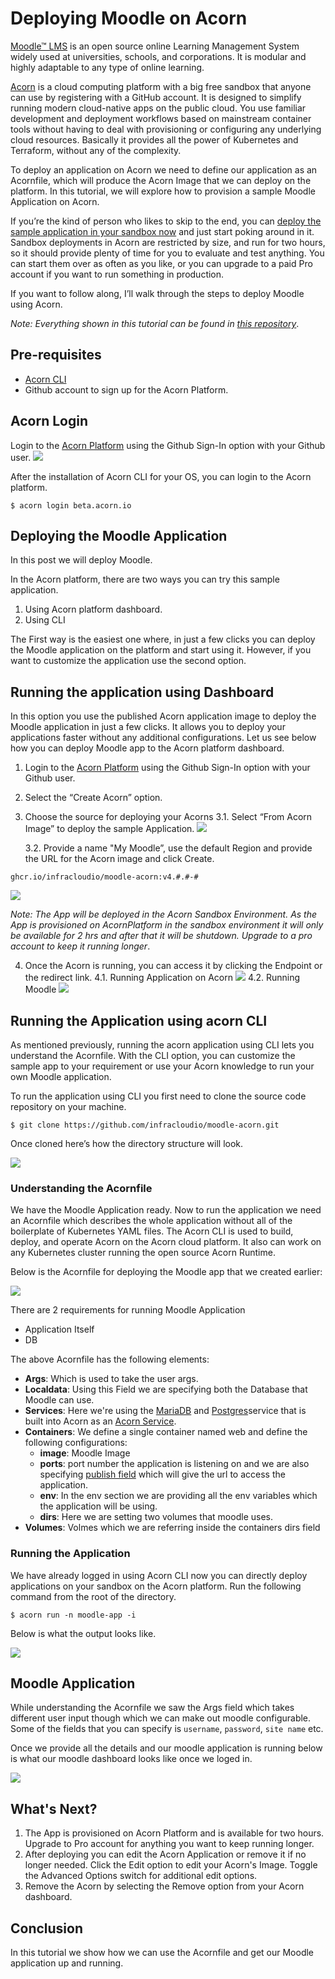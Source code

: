 # Deploying Moodle on Acorn

[Moodle™ LMS](https://moodle.org/) is an open source online Learning Management System widely used at universities, schools, and corporations. It is modular and highly adaptable to any type of online learning.

[Acorn](http://www.acorn.io) is a cloud computing platform with a big free sandbox that anyone can use by registering with a GitHub account. It is designed to simplify running modern  cloud-native apps on the public cloud. You use familiar development and deployment workflows based on mainstream container tools without having to deal with provisioning or configuring any underlying cloud resources. Basically it provides all the power of Kubernetes and Terraform, without any of the complexity.

To deploy an application on Acorn we need to define our application as an Acornfile, which will produce the Acorn Image that we can deploy on the platform.  In this tutorial, we will explore how to provision a sample Moodle Application on Acorn.

If you’re the kind of person who likes to skip to the end, you can [deploy the sample application in your sandbox now](https://acorn.io/run/ghcr.io/infracloudio/moodle-acorn:v4.3.0-1?ref=slayer321&name=moodle) and just start poking around in it.  Sandbox deployments in Acorn are restricted by size, and run for two hours, so it should provide plenty of time for you to evaluate and test anything. You can start them over as often as you like, or you can upgrade to a paid Pro account if you want to run something in production. 

If you want to follow along, I’ll walk through the steps to deploy Moodle using Acorn.

_Note: Everything shown in this tutorial can be found in [this repository](https://github.com/infracloudio/moodle-acorn)_.

## Pre-requisites

- [Acorn CLI](https://docs.acorn.io/installation/installing)
- Github account to sign up for the Acorn Platform.

## Acorn Login
Login to the [Acorn Platform](http://beta.acorn.io) using the Github Sign-In option with your Github user.
![](./assets/acorn-login-page.png)

After the installation of Acorn CLI for your OS, you can login to the Acorn platform.
```
$ acorn login beta.acorn.io
```

## Deploying the Moodle Application
In this post we will deploy Moodle.

In the Acorn platform, there are two ways you can try this sample application.
1. Using Acorn platform dashboard.
2. Using CLI

The First way is the easiest one where, in just a few clicks you can deploy the Moodle application on the platform and start using it. However, if you want to customize the application use the second option.

## Running the application using Dashboard

In this option you use the published Acorn application image to deploy the Moodle application in just a few clicks. It allows you to deploy your applications faster without any additional configurations. Let us see below how you can deploy Moodle app to the Acorn platform dashboard.

1. Login to the [Acorn Platform](https://acorn.io/auth/login)  using the Github Sign-In option with your Github user.
2. Select the “Create Acorn” option.
3. Choose the source for deploying your Acorns
   3.1. Select “From Acorn Image” to deploy the sample Application.
![](./assets/select-from-acorn-image.png)

   3.2. Provide a name "My Moodle”, use the default Region and provide the URL for the Acorn image and click Create.
```
ghcr.io/infracloudio/moodle-acorn:v4.#.#-#
```
![](./assets/moodle-deploy-preview.png)

_Note: The App will be deployed in the Acorn Sandbox Environment. As the App is provisioned on AcornPlatform in the sandbox environment it will only be available for 2 hrs and after that it will be shutdown. Upgrade to a pro account to keep it running longer_.

4. Once the Acorn is running, you can access it by clicking the Endpoint or the redirect link.
   4.1. Running Application on Acorn
   ![](./assets/moodle-platform-dashboard.png)
   4.2. Running Moodle
   ![](./assets/moodle-dashboard.png)


## Running the Application using acorn CLI
As mentioned previously, running the acorn application using CLI lets you understand the Acornfile. With the CLI option, you can customize the sample app to your requirement or use your Acorn knowledge to run your own Moodle application.

To run the application using CLI you first need to clone the source code repository on your machine.

```
$ git clone https://github.com/infracloudio/moodle-acorn.git
```
Once cloned here’s how the directory structure will look.

![](./assests/moodle-root-dir.png)

### Understanding the Acornfile

We have the Moodle Application ready. Now to run the application we need an Acornfile which describes the whole application without all of the boilerplate of Kubernetes YAML files. The Acorn CLI is used to build, deploy, and operate Acorn on the Acorn cloud platform.  It also can work on any Kubernetes cluster running the open source Acorn Runtime. 

Below is the Acornfile for deploying the Moodle app that we created earlier:

![](./assets/moodle-acornfile.png)

There are 2 requirements for running Moodle Application
- Application Itself
- DB

The above Acornfile has the following elements:

- **Args**: Which is used to take the user args.
- **Localdata**: Using this Field we are specifying both the Database that Moodle can use. 
- **Services**: Here we're using the [MariaDB](https://github.com/acorn-io/mariadb) and [Postgres](https://github.com/acorn-io/postgres)service that is built into Acorn as an [Acorn Service](https://docs.acorn.io/reference/services).
- **Containers**: We define a single container named web and define the following configurations:
  - **image**: Moodle Image
  - **ports**: port number the application is listening on and we are also specifying [publish field](https://docs.acorn.io/reference/acornfile#ports) which will give the url to access the application.
  - **env**: In the env section we are providing all the env variables which the application will be using.
  -  **dirs**: Here we are setting two volumes that moodle uses.
- **Volumes**: Volmes which we are referring inside the containers dirs field

### Running the Application
We have already logged in using Acorn CLI now you can directly deploy applications on your sandbox on the Acorn platform. Run the following command from the root of the directory.

```
$ acorn run -n moodle-app -i
```

Below is what the output looks like.

![](./assets/moodle-local-run.png)

## Moodle Application

While understanding the Acornfile we saw the Args field which takes different user input though which we can make out moodle configurable. Some of the fields that you can specify is `username`, `password`, `site name` etc. 

Once we provide all the details and our moodle application is running below is what our moodle dashboard looks like once we loged in.

![](./assets/moodle-dashboard.png)


## What's Next?

1. The App is provisioned on Acorn Platform and is available for two hours. Upgrade to Pro account for anything you want to keep running longer.
2. After deploying you can edit the Acorn Application or remove it if no longer needed. Click the Edit option to edit your Acorn's Image. Toggle the Advanced Options switch for additional edit options.
3. Remove the Acorn by selecting the Remove option from your Acorn dashboard.

## Conclusion
In this tutorial we show how we can use the Acornfile and get our Moodle application up and running.